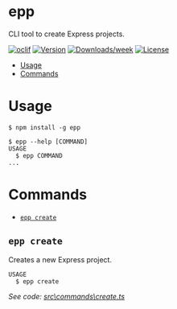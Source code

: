 # epp

CLI tool to create Express projects.

[![oclif](https://img.shields.io/badge/cli-oclif-brightgreen.svg)](https://oclif.io)
[![Version](https://img.shields.io/npm/v/epp.svg)](https://npmjs.org/package/epp)
[![Downloads/week](https://img.shields.io/npm/dw/epp.svg)](https://npmjs.org/package/epp)
[![License](https://img.shields.io/npm/l/epp.svg)](https://github.com/danielcoker/epp/blob/master/package.json)

<!-- toc -->

- [Usage](#usage)
- [Commands](#commands)
<!-- tocstop -->

# Usage

<!-- usage -->

```sh-session
$ npm install -g epp

$ epp --help [COMMAND]
USAGE
  $ epp COMMAND
...
```

<!-- usagestop -->

# Commands

<!-- commands -->

- [`epp create`](#epp-create)

## `epp create`

Creates a new Express project.

```
USAGE
  $ epp create
```

_See code: [src\commands\create.ts](https://github.com/danielcoker/epp/blob/v0.0.0/src\commands\hello.ts)_

<!-- commandsstop -->
